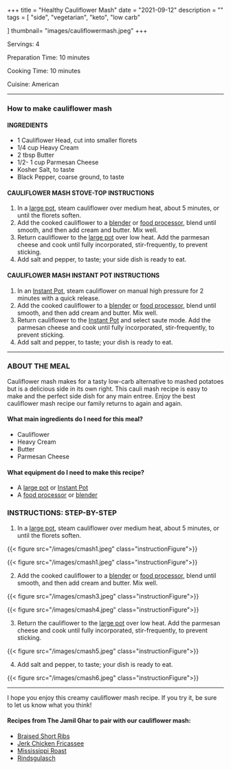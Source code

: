 +++
title = "Healthy Cauliflower Mash"
date = "2021-09-12"
description = ""
tags = [
    "side",
    "vegetarian",
    "keto",
    "low carb"
    
]
thumbnail= "images/cauliflowermash.jpeg"
+++

Servings: 4 <!--more-->

Preparation Time: 10 minutes 

Cooking Time: 10 minutes 

Cuisine: American 

----

### How to make cauliflower mash 

#### INGREDIENTS 

* 1 Cauliflower Head, cut into smaller florets
* 1/4 cup Heavy Cream 
* 2 tbsp Butter 
* 1/2- 1 cup Parmesan Cheese
* Kosher Salt, to taste 
* Black Pepper, coarse ground, to taste

  
#### CAULIFLOWER MASH STOVE-TOP INSTRUCTIONS

1. In a [large pot](https://amzn.to/3n4isbc), steam cauliflower over medium heat, about 5 minutes, or until the florets soften. 
2. Add the cooked cauliflower to a [blender](https://amzn.to/3FXvdwQ) or [food processor](https://amzn.to/3BPnFtT), blend until smooth, and then add cream and butter. Mix well. 
3. Return cauliflower to the [large pot](https://amzn.to/3n4isbc) over low heat. Add the parmesan cheese and cook until fully incorporated, stir-frequently, to prevent sticking. 
4. Add salt and pepper, to taste; your side dish is ready to eat. 

#### CAULIFLOWER MASH INSTANT POT INSTRUCTIONS

1. In an [Instant Pot](https://amzn.to/3mYZOBH), steam cauliflower on manual high pressure for 2 minutes with a quick release. 
2. Add the cooked cauliflower to a [blender](https://amzn.to/3FXvdwQ) or [food processor](https://amzn.to/3BPnFtT), blend until smooth, and then add cream and butter. Mix well. 
3. Return cauliflower to the [Instant Pot](https://amzn.to/3mYZOBH) and select saute mode. Add the parmesan cheese and cook until fully incorporated, stir-frequently, to prevent sticking. 
4. Add salt and pepper, to taste; your dish is ready to eat. 
 ----

### ABOUT THE MEAL

Cauliflower mash makes for a tasty low-carb alternative to mashed potatoes but is a delicious side in its own right. This cauli mash recipe is easy to make and the perfect side dish for any main entree. Enjoy the best cauliflower mash recipe our family returns to again and again. 

#### What main ingredients do I need for this meal?

* Cauliflower 
* Heavy Cream 
* Butter 
* Parmesan Cheese 

#### What equipment do I need to make this recipe?

* A [large pot](https://amzn.to/3n4isbc) or [Instant Pot](https://amzn.to/3mYZOBH)
* A [food processor](https://amzn.to/3BPnFtT) or [blender](https://amzn.to/3FXvdwQ) 

### INSTRUCTIONS: STEP-BY-STEP 
1. In a [large pot](https://amzn.to/3n4isbc), steam cauliflower over medium heat, about 5 minutes, or until the florets soften. 

{{< figure src="/images/cmash1.jpeg" class="instructionFigure">}}

{{< figure src="/images/cmash1.jpeg" class="instructionFigure">}}

2. Add the cooked cauliflower to a [blender](https://amzn.to/3FXvdwQ) or [food processor](https://amzn.to/3BPnFtT), blend until smooth, and then add cream and butter. Mix well. 

{{< figure src="/images/cmash3.jpeg" class="instructionFigure">}}

{{< figure src="/images/cmash4.jpeg" class="instructionFigure">}}

3. Return the cauliflower to the [large pot](https://amzn.to/3n4isbc) over low heat. Add the parmesan cheese and cook until fully incorporated, stir-frequently, to prevent sticking. 

{{< figure src="/images/cmash5.jpeg" class="instructionFigure">}}

4. Add salt and pepper, to taste; your dish is ready to eat.

{{< figure src="/images/cmash6.jpeg" class="instructionFigure">}}

----

I hope you enjoy this creamy cauliflower mash recipe. If you try it, be sure to let us know what you think!

#### Recipes from The Jamil Ghar to pair with our cauliflower mash:

* [Braised Short Ribs](https://www.jamilghar.com/recipe/braised_short_ribs/)
* [Jerk Chicken Fricassee](https://www.jamilghar.com/recipe/rindsgulasch/)
* [Mississippi Roast](https://www.jamilghar.com/recipe/mississippi_roast/)
* [Rindsgulasch](https://www.jamilghar.com/recipe/rindsgulasch/)

